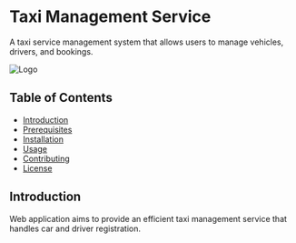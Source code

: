 # Taxi Management Service

A taxi service management system that allows users to manage vehicles, drivers, and bookings.

![Logo](link-to-logo.png)

## Table of Contents

- [Introduction](#introduction)
- [Prerequisites](#prerequisites)
- [Installation](#installation)
- [Usage](#usage)
- [Contributing](#contributing)
- [License](#license)

## Introduction
Web application aims to provide an efficient taxi management service that handles car and driver registration.